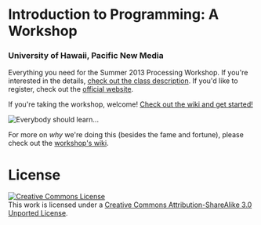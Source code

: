 # Introduction to Programming: A Workshop

### University of Hawaii, Pacific New Media

Everything you need for the Summer 2013 Processing Workshop. If you're interested in the details, [check out the class description][class description]. If you'd like to register, check out the [official website][official website].

If you're taking the workshop, welcome! [Check out the wiki and get started!][wiki]

![Everybody should learn...](https://raw.github.com/OutOfOffice/PNMProcessingWorkshop_Summer2013/master/images/steve-jobs.jpeg)

For more on *why* we're doing this (besides the fame and fortune), please check out the [workshop's wiki][wiki].

# License

<a rel="license" href="http://creativecommons.org/licenses/by-sa/3.0/deed.en_US"><img alt="Creative Commons License" style="border-width:0" src="http://i.creativecommons.org/l/by-sa/3.0/80x15.png" /></a><br />This work is licensed under a <a rel="license" href="http://creativecommons.org/licenses/by-sa/3.0/deed.en_US">Creative Commons Attribution-ShareAlike 3.0 Unported License</a>.

[class description]: https://github.com/OutOfOffice/PNMProcessingWorkshop_Summer2013/wiki/Workshop-Description "Class Description"
[official website]: http://www.outreach.hawaii.edu/noncredit/courses/programdetail/2212 "Official Website"
[wiki]: https://github.com/OutOfOffice/PNMProcessingWorkshop_Summer2013/wiki "The Workshop Wiki"

